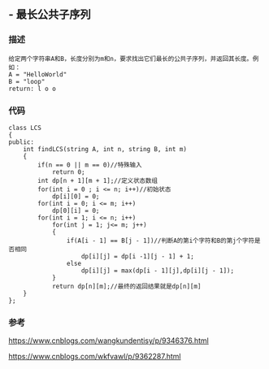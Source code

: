 ## - 最长公共子序列

### 描述
```
给定两个字符串A和B，长度分别为m和n，要求找出它们最长的公共子序列，并返回其长度。例如：
A = "HelloWorld"
B = "loop"
return: l o o
```

### 代码
```
class LCS
{
public:
    int findLCS(string A, int n, string B, int m)
    {
        if(n == 0 || m == 0)//特殊输入
            return 0;
        int dp[n + 1][m + 1];//定义状态数组
        for(int i = 0 ; i <= n; i++)//初始状态
            dp[i][0] = 0;
        for(int i = 0; i <= m; i++)
            dp[0][i] = 0;
        for(int i = 1; i <= n; i++)
            for(int j = 1; j<= m; j++)
            {
                if(A[i - 1] == B[j - 1])//判断A的第i个字符和B的第j个字符是否相同
                    dp[i][j] = dp[i -1][j - 1] + 1;
                else
                    dp[i][j] = max(dp[i - 1][j],dp[i][j - 1]);
            }
            return dp[n][m];//最终的返回结果就是dp[n][m]
    }
};
```

### 参考

https://www.cnblogs.com/wangkundentisy/p/9346376.html

https://www.cnblogs.com/wkfvawl/p/9362287.html

